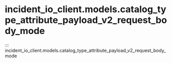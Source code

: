 # incident_io_client.models.catalog_type_attribute_payload_v2_request_body_mode

::: incident_io_client.models.catalog_type_attribute_payload_v2_request_body_mode
